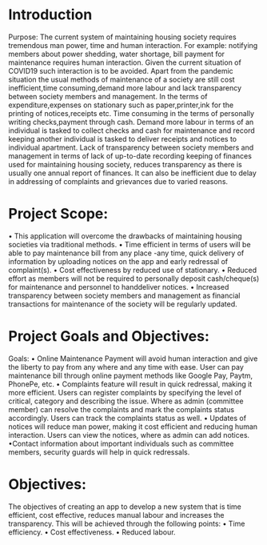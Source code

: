 # Introduction
Purpose:
The current system of maintaining housing society requires tremendous
man power, time and human interaction. For example: notifying
members about power shedding, water shortage, bill payment for
maintenance requires human interaction. Given the current situation
of COVID19 such interaction is to be avoided. Apart from the pandemic
situation the usual methods of maintenance of a society are still
cost inefficient,time consuming,demand more labour and lack transparency
between society members and management. In the terms of
expenditure,expenses on stationary such as paper,printer,ink for the
printing of notices,receipts etc. Time consuming in the terms of personally
writing checks,payment through cash. Demand more labour
in terms of an individual is tasked to collect checks and cash for maintenance
and record keeping another individual is tasked to deliver receipts
and notices to individual apartment. Lack of transparency between
society members and management in terms of lack of up-to-date
recording keeping of finances used for maintaining housing society,
reduces transparency as there is usually one annual report of finances.
It can also be inefficient due to delay in addressing of complaints and
grievances due to varied reasons.

# Project Scope:
• This application will overcome the drawbacks of maintaining housing
societies via traditional methods.
• Time efficient in terms of users will be able to pay maintenance
bill from any place -any time, quick delivery of information by
uploading notices on the app and early redressal of complaint(s).
• Cost effectiveness by reduced use of stationary.
• Reduced effort as members will not be required to personally
deposit cash/cheque(s) for maintenance and personnel to handdeliver
notices.
• Increased transparency between society members and management
as financial transactions for maintenance of the society will
be regularly updated.

# Project Goals and Objectives:
Goals:
• Online Maintenance Payment will avoid human interaction and
give the liberty to pay from any where and any time with ease.
User can pay maintenance bill through online payment methods
like Google Pay, Paytm, PhonePe, etc.
• Complaints feature will result in quick redressal, making it more
efficient. Users can register complaints by specifying the level of
critical, category and describing the issue. Where as admin (committee
member) can resolve the complaints and mark the complaints
status accordingly. Users can track the complaints status
as well.
• Updates of notices will reduce man power, making it cost efficient
and reducing human interaction. Users can view the notices,
where as admin can add notices.
•Contact information about important individuals such as committee
members, security guards will help in quick redressals.

# Objectives:
The objectives of creating an app to develop a new system that is time
efficient, cost effective, reduces manual labour and increases the transparency.
This will be achieved through the following points:
• Time efficiency.
• Cost effectiveness.
• Reduced labour.
